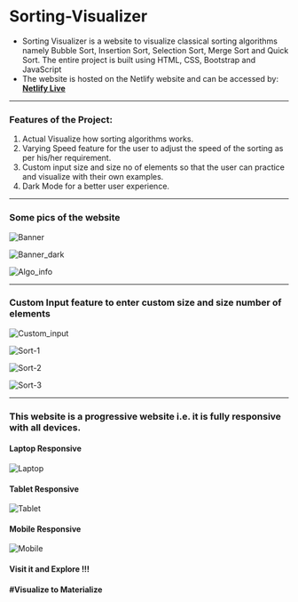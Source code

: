 # Sorting-Visualizer

- Sorting Visualizer is a website to visualize classical sorting algorithms namely Bubble Sort, Insertion Sort, Selection Sort, Merge Sort and Quick Sort. The entire project is built using HTML, CSS, Bootstrap and JavaScript
- The website is hosted on the Netlify website and can be accessed by: [**Netlify Live**](https://siddhesh-sort-visualizer.netlify.app/)

---

### Features of the Project: 
1. Actual Visualize how sorting algorithms works.
2. Varying Speed feature for the user to adjust the speed of the sorting as per his/her requirement.
3. Custom input size and size no of elements so that the user can practice and visualize with their own examples.
4. Dark Mode for a better user experience.

---

### Some pics of the website 

![Banner](https://user-images.githubusercontent.com/67231450/122681783-b488ae00-d213-11eb-8907-f5597d7dc6f0.JPG)

![Banner_dark](https://user-images.githubusercontent.com/67231450/122681833-e1d55c00-d213-11eb-8b81-3706ad41ee5b.JPG)

![Algo_info](https://user-images.githubusercontent.com/67231450/122681812-cb2f0500-d213-11eb-9d4f-b5eda5df5c25.JPG)

---

### Custom Input feature to enter custom size and size number of elements

![Custom_input](https://user-images.githubusercontent.com/67231450/122765200-e48c8b80-d2bd-11eb-8e41-03f5981c87a6.JPG)

![Sort-1](https://user-images.githubusercontent.com/67231450/122681822-d4b86d00-d213-11eb-92f5-60d8699e55e8.JPG)

![Sort-2](https://user-images.githubusercontent.com/67231450/122681829-dda93e80-d213-11eb-83df-c7db38b1a6aa.JPG)

![Sort-3](https://user-images.githubusercontent.com/67231450/122681827-d8e48a80-d213-11eb-8760-58157f35025f.JPG)

---

### This website is a progressive website i.e. it is fully responsive with all devices.

#### Laptop Responsive
![Laptop](https://user-images.githubusercontent.com/67231450/122681889-1c3ef900-d214-11eb-8e90-7f2806422d69.JPG)

#### Tablet Responsive
![Tablet](https://user-images.githubusercontent.com/67231450/122681896-219c4380-d214-11eb-9e76-7c82e02cef06.JPG)

#### Mobile Responsive
![Mobile](https://user-images.githubusercontent.com/67231450/122681899-2660f780-d214-11eb-821a-570b9c68da70.JPG)

#### Visit it and Explore !!!
#### #Visualize to Materialize 
